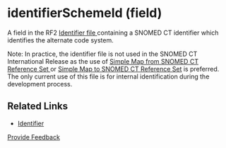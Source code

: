 # identifierSchemeId (field)

A field in the RF2 [Identifier file ](identifier-file.md)containing a SNOMED CT identifier which identifies the alternate code system.

Note: In practice, the identifier file is not used in the SNOMED CT International Release as the use of [Simple Map from SNOMED CT Reference Set ](../../../5-reference-set-release-files-specification/5.2-reference-set-types/5.2.3-map-reference-sets/5.2.3.1-simple-map-from-snomed-ct-reference-set.md)or [Simple Map to SNOMED CT Reference Set](<../../../5 reference-set-release-files-specification/5.2 reference-set-types/5.2.3 map-reference-sets/5.2.3.2-simple-map-to-snomed-ct-reference-set.md>) is preferred. The only current use of this file is for internal identification during the development process.

## Related Links

* [Identifier](identifier-file.md)






<a href="https://docs.google.com/forms/d/e/1FAIpQLScTmbZIf0UEQwYDkY27EEWBkaiYkHSbR0_9DmFrMLXoQLyL7Q/viewform?usp=pp_url&entry.1767247133=Release+File+Specification&entry.670899847=identifierSchemeId%20%28field%29" class="button primary">Provide Feedback</a>
